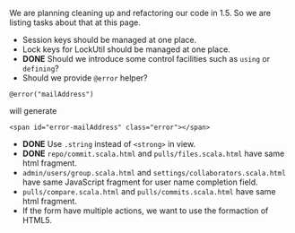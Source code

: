 We are planning cleaning up and refactoring our code in 1.5. So we are listing tasks about that at this page.

- Session keys should be managed at one place. 
- Lock keys for LockUtil should be managed at one place.
- **DONE** Should we introduce some control facilities such as ```using``` or ```defining```?
- Should we provide ```@error``` helper?
```
@error("mailAddress")
```
will generate
```
<span id="error-mailAddress" class="error"></span>
```
- **DONE** Use ```.string``` instead of ```<strong>``` in view.
- **DONE** ```repo/commit.scala.html``` and ```pulls/files.scala.html``` have same html fragment.
- ```admin/users/group.scala.html``` and ```settings/collaborators.scala.html``` have same JavaScript fragment for user name completion field.
- ```pulls/compare.scala.html``` and ```pulls/commits.scala.html``` have same html fragment.
- If the form have multiple actions, we want to use the formaction of HTML5.